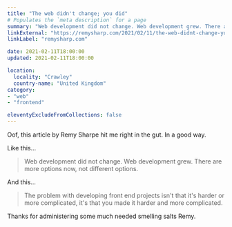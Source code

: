 ```yaml
---
title: "The web didn't change; you did"
# Populates the `meta description` for a page
summary: "Web development did not change. Web development grew. There are more options now, not different options."
linkExternal: "https://remysharp.com/2021/02/11/the-web-didnt-change-you-did"
linkLabel: "remysharp.com"

date: 2021-02-11T18:00:00
updated: 2021-02-11T18:00:00

location:
  locality: "Crawley"
  country-name: "United Kingdom"
category:
- "web"
- "frontend"

eleventyExcludeFromCollections: false
---
```


Oof, this article by Remy Sharpe hit me right in the gut. In a good way.

Like this&hellip;

> Web development did not change. Web development grew. There are more options now, not different options.

And this&hellip;

> The problem with developing front end projects isn't that it's harder or more complicated, it's that you made it harder and more complicated.

Thanks for administering some much needed smelling salts Remy.




